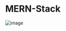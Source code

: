 # MERN-Stack

![image](https://user-images.githubusercontent.com/99354481/168161226-0ff77026-b295-40ef-beff-4b5ed56876f1.png)
